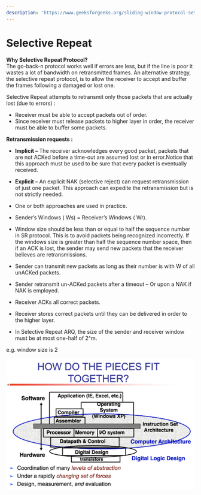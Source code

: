 ```yaml
---
description: 'https://www.geeksforgeeks.org/sliding-window-protocol-set-3-selective-repeat/'
---
```


# Selective Repeat

**Why Selective Repeat Protocol?**  
The go-back-n protocol works well if errors are less, but if the line is poor it wastes a lot of bandwidth on retransmitted frames. An alternative strategy, the selective repeat protocol, is to allow the receiver to accept and buffer the frames following a damaged or lost one.

Selective Repeat attempts to retransmit only those packets that are actually lost \(due to errors\) :



* Receiver must be able to accept packets out of order.
* Since receiver must release packets to higher layer in order, the receiver must be able to buffer some packets.





**Retransmission requests :**

* **Implicit –** The receiver acknowledges every good packet, packets that are not ACKed before a time-out are assumed lost or in error.Notice that this approach must be used to be sure that every packet is eventually received.
* **Explicit –** An explicit NAK \(selective reject\) can request retransmission of just one packet. This approach can expedite the retransmission but is not strictly needed.
* One or both approaches are used in practice.



* Sender’s Windows \( Ws\) = Receiver’s Windows \( Wr\).
* Window size should be less than or equal to half the sequence number in SR protocol. This is to avoid packets being recognized incorrectly. If the windows size is greater than half the sequence number space, then if an ACK is lost, the sender may send new packets that the receiver believes are retransmissions.
* Sender can transmit new packets as long as their number is with W of all unACKed packets.
* Sender retransmit un-ACKed packets after a timeout – Or upon a NAK if NAK is employed.
* Receiver ACKs all correct packets.
* Receiver stores correct packets until they can be delivered in order to the higher layer.
* In Selective Repeat ARQ, the size of the sender and receiver window must be at most one-half of 2^m.



e.g. window size is 2

![](../../.gitbook/assets/image%20%2831%29.png)

